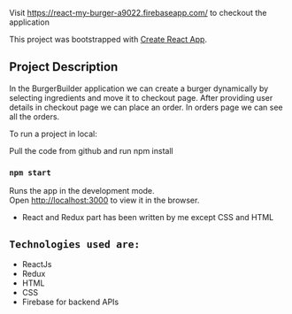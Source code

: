 Visit https://react-my-burger-a9022.firebaseapp.com/ to checkout the application

This project was bootstrapped with [Create React App](https://github.com/facebook/create-react-app).

## Project Description

In the BurgerBuilder application we can create a burger dynamically by selecting ingredients and move it to checkout page.
After providing user details in checkout page we can place an order.
In orders page we can see all the orders.

To run a project in local:

Pull the code from github and run npm install

### `npm start`

Runs the app in the development mode.<br>
Open [http://localhost:3000](http://localhost:3000) to view it in the browser.

* React and Redux part has been written by me except CSS and HTML

## `Technologies used are:`
* ReactJs
* Redux
* HTML
* CSS
* Firebase for backend APIs
